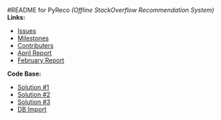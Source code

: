 #README for PyReco _(Offline StackOverflow Recommendation System)_  
**Links:**  
* [Issues](https://github.com/ankitkumar93/csc510-se-project/issues)  
* [Milestones](https://github.com/ankitkumar93/csc510-se-project/milestones)  
* [Contributers](https://github.com/ankitkumar93/csc510-se-project/graphs/contributors)  
* [April Report](https://github.com/ankitkumar93/csc510-se-project/blob/master/Reports/report_aprl1.pdf)  
* [February Report](https://github.com/ankitkumar93/csc510-se-project/blob/master/Reports/report_feb1.pdf)
  
**Code Base:**  
* [Solution #1](https://github.com/ankitkumar93/csc510-se-project/tree/solution1)  
* [Solution #2](https://github.com/ankitkumar93/csc510-se-project/tree/solution2)  
* [Solution #3](https://github.com/ankitkumar93/csc510-se-project/tree/solution3)  
* [DB Import](https://github.com/ankitkumar93/csc510-se-project/tree/db_import)  
